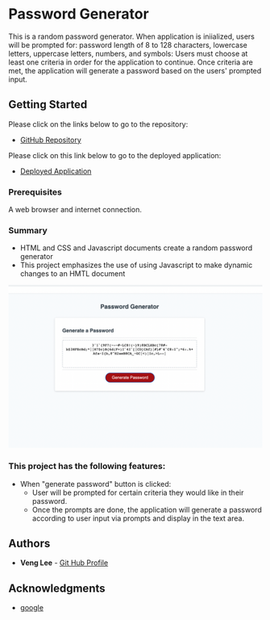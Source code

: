 # Password Generator

This is a random password generator. When application is iniialized, users will be prompted for: password length of 8 to 128 characters, lowercase letters, uppercase letters, numbers, and symbols:
Users must choose at least one criteria in order for the application to continue. Once criteria are met, the application will generate a password based on the users' prompted input.


## Getting Started

Please click on the links below to go to the repository:
* [GitHub Repository](https://github.com/vengster/password-generator)


Please click on this link below to go to the deployed application:
* [Deployed Application](https://vengster.github.io/password-generator)



### Prerequisites

A web browser and internet connection. 


### Summary
* HTML and CSS and Javascript documents create a random password generator 
* This project emphasizes the use of using Javascript to make dynamic changes to an HMTL document

![](assets/images/screen-shot.png)

### This project has the following features: 
* When "generate password" button is clicked:
    * User will be prompted for certain criteria they would like in their password.
    * Once the prompts are done, the application will generate a password according to user input via prompts and display in the text area.


## Authors

* **Veng Lee** - [Git Hub Profile](https://github.com/vengster)

## Acknowledgments

* [google](https://www.google.com)


